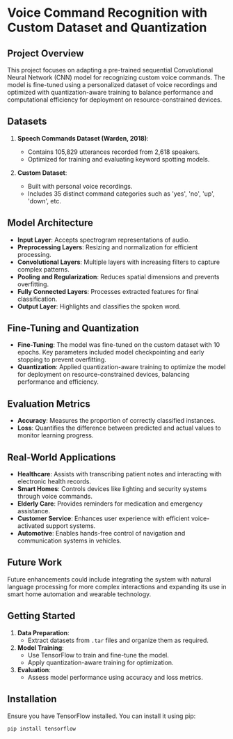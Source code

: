 # Voice Command Recognition with Custom Dataset and Quantization

## Project Overview
This project focuses on adapting a pre-trained sequential Convolutional Neural Network (CNN) model for recognizing custom voice commands. The model is fine-tuned using a personalized dataset of voice recordings and optimized with quantization-aware training to balance performance and computational efficiency for deployment on resource-constrained devices.

## Datasets
1. **Speech Commands Dataset (Warden, 2018)**:
   - Contains 105,829 utterances recorded from 2,618 speakers.
   - Optimized for training and evaluating keyword spotting models.
   
2. **Custom Dataset**:
   - Built with personal voice recordings.
   - Includes 35 distinct command categories such as 'yes', 'no', 'up', 'down', etc.

## Model Architecture
- **Input Layer**: Accepts spectrogram representations of audio.
- **Preprocessing Layers**: Resizing and normalization for efficient processing.
- **Convolutional Layers**: Multiple layers with increasing filters to capture complex patterns.
- **Pooling and Regularization**: Reduces spatial dimensions and prevents overfitting.
- **Fully Connected Layers**: Processes extracted features for final classification.
- **Output Layer**: Highlights and classifies the spoken word.

## Fine-Tuning and Quantization
- **Fine-Tuning**: The model was fine-tuned on the custom dataset with 10 epochs. Key parameters included model checkpointing and early stopping to prevent overfitting.
- **Quantization**: Applied quantization-aware training to optimize the model for deployment on resource-constrained devices, balancing performance and efficiency.

## Evaluation Metrics
- **Accuracy**: Measures the proportion of correctly classified instances.
- **Loss**: Quantifies the difference between predicted and actual values to monitor learning progress.

## Real-World Applications
- **Healthcare**: Assists with transcribing patient notes and interacting with electronic health records.
- **Smart Homes**: Controls devices like lighting and security systems through voice commands.
- **Elderly Care**: Provides reminders for medication and emergency assistance.
- **Customer Service**: Enhances user experience with efficient voice-activated support systems.
- **Automotive**: Enables hands-free control of navigation and communication systems in vehicles.

## Future Work
Future enhancements could include integrating the system with natural language processing for more complex interactions and expanding its use in smart home automation and wearable technology.

## Getting Started
1. **Data Preparation**:
   - Extract datasets from `.tar` files and organize them as required.
2. **Model Training**:
   - Use TensorFlow to train and fine-tune the model.
   - Apply quantization-aware training for optimization.
3. **Evaluation**:
   - Assess model performance using accuracy and loss metrics.

## Installation
Ensure you have TensorFlow installed. You can install it using pip:

```bash
pip install tensorflow

